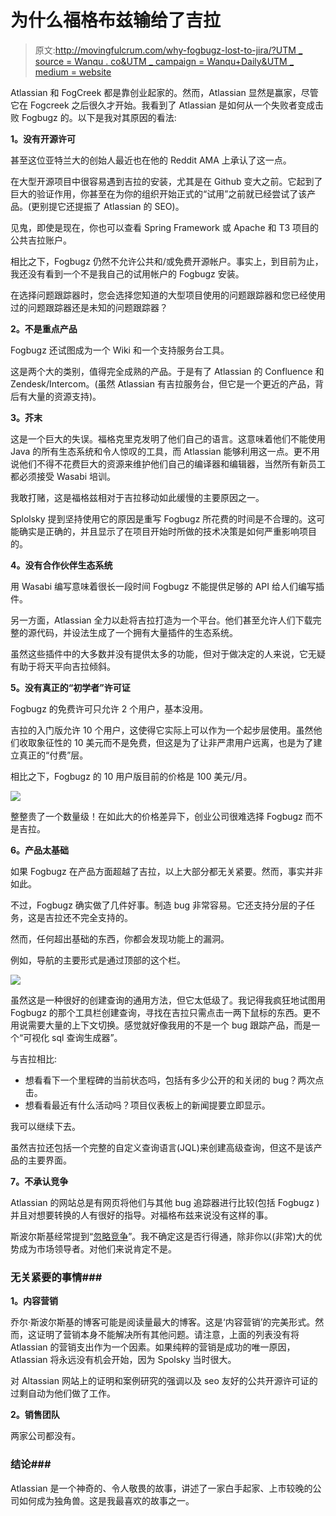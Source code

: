 # 为什么福格布兹输给了吉拉

> 原文:[http://movingfulcrum.com/why-fogbugz-lost-to-jira/?UTM _ source = Wanqu . co&UTM _ campaign = Wanqu+Daily&UTM _ medium = website](http://movingfulcrum.com/why-fogbugz-lost-to-jira/?utm_source=wanqu.co&utm_campaign=Wanqu+Daily&utm_medium=website)

Atlassian 和 FogCreek 都是靠创业起家的。然而，Atlassian 显然是赢家，尽管它在 Fogcreek 之后很久才开始。我看到了 Atlassian 是如何从一个失败者变成击败 Fogbugz 的。以下是我对其原因的看法:

**1。没有开源许可**

甚至这位亚特兰大的创始人最近也在他的 Reddit AMA 上承认了这一点。

在大型开源项目中很容易遇到吉拉的安装，尤其是在 Github 变大之前。它起到了巨大的验证作用，你甚至在为你的组织开始正式的“试用”之前就已经尝试了该产品。(更别提它还提振了 Atlassian 的 SEO)。

见鬼，即使是现在，你也可以查看 Spring Framework 或 Apache 和 T3 项目的公共吉拉账户。

相比之下，Fogbugz 仍然不允许公共和/或免费开源帐户。事实上，到目前为止，我还没有看到一个不是我自己的试用帐户的 Fogbugz 安装。

在选择问题跟踪器时，您会选择您知道的大型项目使用的问题跟踪器和您已经使用过的问题跟踪器还是未知的问题跟踪器？

**2。不是重点产品**

Fogbugz 还试图成为一个 Wiki 和一个支持服务台工具。

这是两个大的类别，值得完全成熟的产品。于是有了 Atlassian 的 Confluence 和 Zendesk/Intercom。(虽然 Atlassian 有吉拉服务台，但它是一个更近的产品，背后有大量的资源支持)。

**3。芥末**

这是一个巨大的失误。福格克里克发明了他们自己的语言。这意味着他们不能使用 Java 的所有生态系统和令人惊叹的工具，而 Atlassian 能够利用这一点。更不用说他们不得不花费巨大的资源来维护他们自己的编译器和编辑器，当然所有新员工都必须接受 Wasabi 培训。

我敢打赌，这是福格兹相对于吉拉移动如此缓慢的主要原因之一。

Splolsky 提到坚持使用它的原因是重写 Fogbugz 所花费的时间是不合理的。这可能确实是正确的，并且显示了在项目开始时所做的技术决策是如何严重影响项目的。

**4。没有合作伙伴生态系统**

用 Wasabi 编写意味着很长一段时间 Fogbugz 不能提供足够的 API 给人们编写插件。

另一方面，Atlassian 全力以赴将吉拉打造为一个平台。他们甚至允许人们下载完整的源代码，并设法生成了一个拥有大量插件的生态系统。

虽然这些插件中的大多数并没有提供太多的功能，但对于做决定的人来说，它无疑有助于将天平向吉拉倾斜。

**5。没有真正的“初学者”许可证**

Fogbugz 的免费许可只允许 2 个用户，基本没用。

吉拉的入门版允许 10 个用户，这使得它实际上可以作为一个起步层使用。虽然他们收取象征性的 10 美元而不是免费，但这是为了让非严肃用户远离，也是为了建立真正的“付费”层。

相比之下，Fogbugz 的 10 用户版目前的价格是 100 美元/月。

![](../Images/446c519ae57fc9883cadcfc617fd7c32.png)

整整贵了一个数量级！在如此大的价格差异下，创业公司很难选择 Fogbugz 而不是吉拉。

**6。产品太基础**

如果 Fogbugz 在产品方面超越了吉拉，以上大部分都无关紧要。然而，事实并非如此。

不过，Fogbugz 确实做了几件好事。制造 bug 非常容易。它还支持分层的子任务，这是吉拉还不完全支持的。

然而，任何超出基础的东西，你都会发现功能上的漏洞。

例如，导航的主要形式是通过顶部的这个栏。

![](../Images/bb756010252b9a175d52e3af2fc8d519.png)

虽然这是一种很好的创建查询的通用方法，但它太低级了。我记得我疯狂地试图用 Fogbugz 的那个工具栏创建查询，寻找在吉拉只需点击一两下鼠标的东西。更不用说需要大量的上下文切换。感觉就好像我用的不是一个 bug 跟踪产品，而是一个“可视化 sql 查询生成器”。

与吉拉相比:

*   想看看下一个里程碑的当前状态吗，包括有多少公开的和关闭的 bug？两次点击。
*   想看看最近有什么活动吗？项目仪表板上的新闻提要立即显示。

我可以继续下去。

虽然吉拉还包括一个完整的自定义查询语言(JQL)来创建高级查询，但这不是该产品的主要界面。

**7。不承认竞争**

Atlassian 的网站总是有网页将他们与其他 bug 追踪器进行比较(包括 Fogbugz )并且对想要转换的人有很好的指导。对福格布兹来说没有这样的事。

斯波尔斯基经常提到“[忽略竞争](http://www.inc.com/magazine/20080401/how-hard-could-it-be-fire-and-motion.html)”。我不确定这是否行得通，除非你以(非常)大的优势成为市场领导者。对他们来说肯定不是。

### 无关紧要的事情###

**1。内容营销**

乔尔·斯波尔斯基的博客可能是阅读量最大的博客。这是‘内容营销’的完美形式。然而，这证明了营销本身不能解决所有其他问题。请注意，上面的列表没有将 Atlassian 的营销支出作为一个因素。如果纯粹的营销是成功的唯一原因，Atlassian 将永远没有机会开始，因为 Spolsky 当时很大。

对 Altassian 网站上的证明和案例研究的强调以及 seo 友好的公共开源许可证的过剩自动为他们做了工作。

**2。销售团队**

两家公司都没有。

### 结论###

Atlassian 是一个神奇的、令人敬畏的故事，讲述了一家白手起家、上市较晚的公司如何成为独角兽。这是我最喜欢的故事之一。